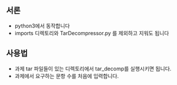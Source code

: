 ## 서론
- python3에서 동작합니다
- imports 디렉토리와 TarDecompressor.py 를 제외하고 지워도 됩니다

## 사용법
- 과제 tar 파일들이 있는 디렉토리에서 tar_decomp를 실행시키면 됩니다.
- 과제에서 요구하는 문항 수를 처음에 입력합니다.

